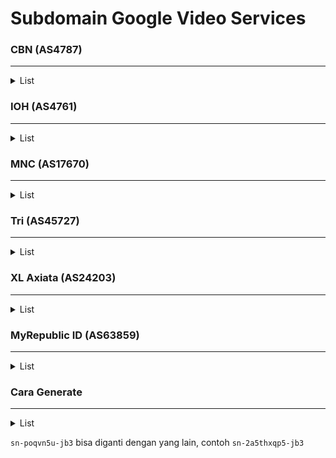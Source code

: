 # Subdomain Google Video Services

### CBN (AS4787)

<hr>

<details>
    <summary>List</summary>
    <!-- have to be followed by an empty line! -->

	rr1.sn-jcopn2-jb36.googlevideo.com. 202.158.60.140
	rr1.sn-jcopn2-jb3l.googlevideo.com. 202.158.57.76
	rr1.sn-jcopn2-jb3s.googlevideo.com. 202.158.59.12
	rr1.sn-jcopn2-jb3z.googlevideo.com. 202.158.59.204
	rr2.sn-jcopn2-jb36.googlevideo.com. 202.158.60.141
	rr2.sn-jcopn2-jb3l.googlevideo.com. 202.158.57.77
	rr2.sn-jcopn2-jb3s.googlevideo.com. 202.158.59.13
	rr2.sn-jcopn2-jb3z.googlevideo.com. 202.158.59.205
	rr3.sn-jcopn2-jb36.googlevideo.com. 202.158.60.142
	rr3.sn-jcopn2-jb3l.googlevideo.com. 202.158.57.78
	rr3.sn-jcopn2-jb3s.googlevideo.com. 202.158.59.14
	rr3.sn-jcopn2-jb3z.googlevideo.com. 202.158.59.206
	rr4.sn-jcopn2-jb36.googlevideo.com. 202.158.60.143
	rr4.sn-jcopn2-jb3l.googlevideo.com. 202.158.57.79
	rr4.sn-jcopn2-jb3s.googlevideo.com. 202.158.59.15
	rr4.sn-jcopn2-jb3z.googlevideo.com. 202.158.59.207
	rr5.sn-jcopn2-jb36.googlevideo.com. 202.158.60.144
	rr5.sn-jcopn2-jb3l.googlevideo.com. 202.158.57.80
	rr5.sn-jcopn2-jb3s.googlevideo.com. 202.158.59.16
	rr5.sn-jcopn2-jb3z.googlevideo.com. 202.158.59.208
	rr6.sn-jcopn2-jb36.googlevideo.com. 202.158.60.145
	rr6.sn-jcopn2-jb3l.googlevideo.com. 202.158.57.81
	rr6.sn-jcopn2-jb3s.googlevideo.com. 202.158.59.17
	rr6.sn-jcopn2-jb3z.googlevideo.com. 202.158.59.209
	rr7.sn-jcopn2-jb36.googlevideo.com. 202.158.60.146
	rr7.sn-jcopn2-jb3l.googlevideo.com. 202.158.57.82
	rr7.sn-jcopn2-jb3s.googlevideo.com. 202.158.59.18
	rr7.sn-jcopn2-jb3z.googlevideo.com. 202.158.59.210
	rr8.sn-jcopn2-jb36.googlevideo.com. 202.158.60.147
	rr8.sn-jcopn2-jb3l.googlevideo.com. 202.158.57.83
	rr8.sn-jcopn2-jb3s.googlevideo.com. 202.158.59.19
	rr8.sn-jcopn2-jb3z.googlevideo.com. 202.158.59.211
</details>

### IOH (AS4761)

<hr>

<details>
    <summary>List</summary>
    <!-- have to be followed by an empty line! -->

    rr1.sn-poqvn5u-jb36.googlevideo.com. 114.4.7.12
    rr1.sn-poqvn5u-jb3d.googlevideo.com. 114.4.160.12
    rr1.sn-poqvn5u-jb3k.googlevideo.com. 114.4.169.236
    rr1.sn-poqvn5u-jb3r.googlevideo.com. 114.5.10.76
    rr1.sn-poqvn5u-jb3y.googlevideo.com. 114.10.0.108
    rr2.sn-poqvn5u-jb36.googlevideo.com. 114.4.7.13
    rr2.sn-poqvn5u-jb3d.googlevideo.com. 114.4.160.13
    rr2.sn-poqvn5u-jb3k.googlevideo.com. 114.4.169.237
    rr2.sn-poqvn5u-jb3r.googlevideo.com. 114.5.10.77
    rr2.sn-poqvn5u-jb3y.googlevideo.com. 114.10.0.109
    rr3.sn-poqvn5u-jb36.googlevideo.com. 114.4.7.14
    rr3.sn-poqvn5u-jb3d.googlevideo.com. 114.4.160.14
    rr3.sn-poqvn5u-jb3k.googlevideo.com. 114.4.169.238
    rr3.sn-poqvn5u-jb3r.googlevideo.com. 114.5.10.78
    rr3.sn-poqvn5u-jb3y.googlevideo.com. 114.10.0.110
    rr4.sn-poqvn5u-jb36.googlevideo.com. 114.4.7.15
    rr4.sn-poqvn5u-jb3d.googlevideo.com. 114.4.160.15
    rr4.sn-poqvn5u-jb3k.googlevideo.com. 114.4.169.239
    rr4.sn-poqvn5u-jb3r.googlevideo.com. 114.5.10.79
    rr4.sn-poqvn5u-jb3y.googlevideo.com. 114.10.0.111
    rr5.sn-poqvn5u-jb36.googlevideo.com. 114.4.7.16
    rr5.sn-poqvn5u-jb3d.googlevideo.com. 114.4.160.16
    rr5.sn-poqvn5u-jb3k.googlevideo.com. 114.4.169.240
    rr5.sn-poqvn5u-jb3r.googlevideo.com. 114.5.10.80
    rr5.sn-poqvn5u-jb3y.googlevideo.com. 114.10.0.112
    rr6.sn-poqvn5u-jb36.googlevideo.com. 114.4.7.17
    rr6.sn-poqvn5u-jb3d.googlevideo.com. 114.4.160.17
    rr6.sn-poqvn5u-jb3k.googlevideo.com. 114.4.169.241
    rr6.sn-poqvn5u-jb3r.googlevideo.com. 114.5.10.81
    rr6.sn-poqvn5u-jb3y.googlevideo.com. 114.10.0.113
    rr7.sn-poqvn5u-jb36.googlevideo.com. 114.4.7.18
    rr7.sn-poqvn5u-jb3d.googlevideo.com. 114.4.160.18
    rr7.sn-poqvn5u-jb3k.googlevideo.com. 114.4.169.242
    rr7.sn-poqvn5u-jb3r.googlevideo.com. 114.5.10.82
    rr7.sn-poqvn5u-jb3y.googlevideo.com. 114.10.0.114
    rr8.sn-poqvn5u-jb36.googlevideo.com. 114.4.7.19
    rr8.sn-poqvn5u-jb3d.googlevideo.com. 114.4.160.19
    rr8.sn-poqvn5u-jb3k.googlevideo.com. 114.4.169.243
    rr8.sn-poqvn5u-jb3r.googlevideo.com. 114.5.10.83
    rr8.sn-poqvn5u-jb3y.googlevideo.com. 114.10.0.115
</details>

### MNC (AS17670)

<hr>

<details>
    <summary>List</summary>
    <!-- have to be followed by an empty line! -->

    rr1.sn-2a5thxqp5-jb36.googlevideo.com. 110.50.80.204
    rr1.sn-2a5thxqp5-jb3l.googlevideo.com. 110.50.81.204
    rr1.sn-2a5thxqp5-jb3s.googlevideo.com. 110.50.80.140
    rr1.sn-2a5thxqp5-jb3z.googlevideo.com. 110.50.80.76
    rr2.sn-2a5thxqp5-jb36.googlevideo.com. 110.50.80.205
    rr2.sn-2a5thxqp5-jb3l.googlevideo.com. 110.50.81.205
    rr2.sn-2a5thxqp5-jb3s.googlevideo.com. 110.50.80.141
    rr2.sn-2a5thxqp5-jb3z.googlevideo.com. 110.50.80.77
    rr3.sn-2a5thxqp5-jb36.googlevideo.com. 110.50.80.206
    rr3.sn-2a5thxqp5-jb3l.googlevideo.com. 110.50.81.206
    rr3.sn-2a5thxqp5-jb3s.googlevideo.com. 110.50.80.142
    rr3.sn-2a5thxqp5-jb3z.googlevideo.com. 110.50.80.78
    rr4.sn-2a5thxqp5-jb36.googlevideo.com. 110.50.80.207
    rr4.sn-2a5thxqp5-jb3l.googlevideo.com. 110.50.81.207
    rr4.sn-2a5thxqp5-jb3s.googlevideo.com. 110.50.80.143
    rr4.sn-2a5thxqp5-jb3z.googlevideo.com. 110.50.80.79
    rr5.sn-2a5thxqp5-jb36.googlevideo.com. 110.50.80.208
    rr5.sn-2a5thxqp5-jb3l.googlevideo.com. 110.50.81.208
    rr5.sn-2a5thxqp5-jb3s.googlevideo.com. 110.50.80.144
    rr5.sn-2a5thxqp5-jb3z.googlevideo.com. 110.50.80.80
    rr6.sn-2a5thxqp5-jb36.googlevideo.com. 110.50.80.209
    rr6.sn-2a5thxqp5-jb3l.googlevideo.com. 110.50.81.209
    rr6.sn-2a5thxqp5-jb3s.googlevideo.com. 110.50.80.145
    rr6.sn-2a5thxqp5-jb3z.googlevideo.com. 110.50.80.81
    rr7.sn-2a5thxqp5-jb36.googlevideo.com. 110.50.80.210
    rr7.sn-2a5thxqp5-jb3l.googlevideo.com. 110.50.81.210
    rr7.sn-2a5thxqp5-jb3s.googlevideo.com. 110.50.80.146
    rr7.sn-2a5thxqp5-jb3z.googlevideo.com. 110.50.80.82
    rr8.sn-2a5thxqp5-jb36.googlevideo.com. 110.50.80.211
    rr8.sn-2a5thxqp5-jb3l.googlevideo.com. 110.50.81.211
    rr8.sn-2a5thxqp5-jb3s.googlevideo.com. 110.50.80.147
    rr8.sn-2a5thxqp5-jb3z.googlevideo.com. 110.50.80.83
</details>

### Tri (AS45727)

<hr>

<details>
    <summary>List</summary>
    <!-- have to be followed by an empty line! -->

    rr1.sn-uigxxi0ujipnvo-jb36.googlevideo.com. 116.206.8.172
    rr1.sn-uigxxi0ujipnvo-jb3d.googlevideo.com. 116.206.13.140
    rr1.sn-uigxxi0ujipnvo-jb3k.googlevideo.com. 116.206.28.204
    rr1.sn-uigxxi0ujipnvo-jb3r.googlevideo.com. 116.206.9.204
    rr1.sn-uigxxi0ujipnvo-jb3s.googlevideo.com. 116.206.28.140
    rr1.sn-uigxxi0ujipnvo-jb3z.googlevideo.com. 116.206.29.140
    rr2.sn-uigxxi0ujipnvo-jb36.googlevideo.com. 116.206.8.173
    rr2.sn-uigxxi0ujipnvo-jb3d.googlevideo.com. 116.206.13.141
    rr2.sn-uigxxi0ujipnvo-jb3k.googlevideo.com. 116.206.28.205
    rr2.sn-uigxxi0ujipnvo-jb3r.googlevideo.com. 116.206.9.205
    rr2.sn-uigxxi0ujipnvo-jb3s.googlevideo.com. 116.206.28.141
    rr2.sn-uigxxi0ujipnvo-jb3z.googlevideo.com. 116.206.29.141
    rr3.sn-uigxxi0ujipnvo-jb36.googlevideo.com. 116.206.8.174
    rr3.sn-uigxxi0ujipnvo-jb3d.googlevideo.com. 116.206.13.142
    rr3.sn-uigxxi0ujipnvo-jb3k.googlevideo.com. 116.206.28.206
    rr3.sn-uigxxi0ujipnvo-jb3r.googlevideo.com. 116.206.9.206
    rr3.sn-uigxxi0ujipnvo-jb3s.googlevideo.com. 116.206.28.142
    rr3.sn-uigxxi0ujipnvo-jb3z.googlevideo.com. 116.206.29.142
    rr4.sn-uigxxi0ujipnvo-jb36.googlevideo.com. 116.206.8.175
    rr4.sn-uigxxi0ujipnvo-jb3d.googlevideo.com. 116.206.13.143
    rr4.sn-uigxxi0ujipnvo-jb3k.googlevideo.com. 116.206.28.207
    rr4.sn-uigxxi0ujipnvo-jb3r.googlevideo.com. 116.206.9.207
    rr4.sn-uigxxi0ujipnvo-jb3s.googlevideo.com. 116.206.28.143
    rr4.sn-uigxxi0ujipnvo-jb3z.googlevideo.com. 116.206.29.143
    rr5.sn-uigxxi0ujipnvo-jb36.googlevideo.com. 116.206.8.176
    rr5.sn-uigxxi0ujipnvo-jb3d.googlevideo.com. 116.206.13.144
    rr5.sn-uigxxi0ujipnvo-jb3k.googlevideo.com. 116.206.28.208
    rr5.sn-uigxxi0ujipnvo-jb3r.googlevideo.com. 116.206.9.208
    rr5.sn-uigxxi0ujipnvo-jb3s.googlevideo.com. 116.206.28.144
    rr5.sn-uigxxi0ujipnvo-jb3z.googlevideo.com. 116.206.29.144
    rr6.sn-uigxxi0ujipnvo-jb36.googlevideo.com. 116.206.8.177
    rr6.sn-uigxxi0ujipnvo-jb3d.googlevideo.com. 116.206.13.145
    rr6.sn-uigxxi0ujipnvo-jb3k.googlevideo.com. 116.206.28.209
    rr6.sn-uigxxi0ujipnvo-jb3r.googlevideo.com. 116.206.9.209
    rr6.sn-uigxxi0ujipnvo-jb3s.googlevideo.com. 116.206.28.145
    rr6.sn-uigxxi0ujipnvo-jb3z.googlevideo.com. 116.206.29.145
    rr7.sn-uigxxi0ujipnvo-jb36.googlevideo.com. 116.206.8.178
    rr7.sn-uigxxi0ujipnvo-jb3d.googlevideo.com. 116.206.13.146
    rr7.sn-uigxxi0ujipnvo-jb3k.googlevideo.com. 116.206.28.210
    rr7.sn-uigxxi0ujipnvo-jb3r.googlevideo.com. 116.206.9.210
    rr7.sn-uigxxi0ujipnvo-jb3s.googlevideo.com. 116.206.28.146
    rr7.sn-uigxxi0ujipnvo-jb3z.googlevideo.com. 116.206.29.146
    rr8.sn-uigxxi0ujipnvo-jb36.googlevideo.com. 116.206.8.179
    rr8.sn-uigxxi0ujipnvo-jb3d.googlevideo.com. 116.206.13.147
    rr8.sn-uigxxi0ujipnvo-jb3k.googlevideo.com. 116.206.28.211
    rr8.sn-uigxxi0ujipnvo-jb3r.googlevideo.com. 116.206.9.211
    rr8.sn-uigxxi0ujipnvo-jb3s.googlevideo.com. 116.206.28.147
    rr8.sn-uigxxi0ujipnvo-jb3z.googlevideo.com. 116.206.29.147
</details>

### XL Axiata (AS24203)

<hr>

<details>
    <summary>List</summary>
    <!-- have to be followed by an empty line! -->

	rr1.sn-xmjxajvh-wvbe.googlevideo.com. 140.213.209.76
	rr1.sn-xmjxajvh-wvbl.googlevideo.com. 112.215.101.172
	rr2.sn-xmjxajvh-wvbe.googlevideo.com. 140.213.209.77
	rr2.sn-xmjxajvh-wvbl.googlevideo.com. 112.215.101.173
	rr3.sn-xmjxajvh-wvbe.googlevideo.com. 140.213.209.78
	rr3.sn-xmjxajvh-wvbl.googlevideo.com. 112.215.101.174
	rr4.sn-xmjxajvh-wvbe.googlevideo.com. 140.213.209.79
	rr4.sn-xmjxajvh-wvbl.googlevideo.com. 112.215.101.175
	rr5.sn-xmjxajvh-wvbe.googlevideo.com. 140.213.209.80
	rr5.sn-xmjxajvh-wvbl.googlevideo.com. 112.215.101.176
	rr6.sn-xmjxajvh-wvbe.googlevideo.com. 140.213.209.81
	rr6.sn-xmjxajvh-wvbl.googlevideo.com. 112.215.101.177
	rr7.sn-xmjxajvh-wvbe.googlevideo.com. 140.213.209.82
	rr7.sn-xmjxajvh-wvbl.googlevideo.com. 112.215.101.178
	rr8.sn-xmjxajvh-wvbe.googlevideo.com. 140.213.209.83
	rr8.sn-xmjxajvh-wvbl.googlevideo.com. 112.215.101.179
</details>

### MyRepublic ID (AS63859)

<hr>

<details>
    <summary>List</summary>
    <!-- have to be followed by an empty line! -->

	rr1.sn-htgx20capjpq-jb36.googlevideo.com. 103.119.48.76
	rr1.sn-htgx20capjpq-jb3d.googlevideo.com. 157.66.210.72
	rr1.sn-htgx20capjpq-jb3k.googlevideo.com. 157.66.210.88
	rr1.sn-htgx20capjpq-jb3l.googlevideo.com. 66.96.226.204
	rr1.sn-htgx20capjpq-jb3s.googlevideo.com. 103.121.20.76
	rr1.sn-htgx20capjpq-jb3z.googlevideo.com. 103.121.19.204
	rr2.sn-htgx20capjpq-jb36.googlevideo.com. 103.119.48.77
	rr2.sn-htgx20capjpq-jb3d.googlevideo.com. 157.66.210.73
	rr2.sn-htgx20capjpq-jb3k.googlevideo.com. 157.66.210.89
	rr2.sn-htgx20capjpq-jb3l.googlevideo.com. 66.96.226.205
	rr2.sn-htgx20capjpq-jb3s.googlevideo.com. 103.121.20.77
	rr2.sn-htgx20capjpq-jb3z.googlevideo.com. 103.121.19.205
	rr3.sn-htgx20capjpq-jb36.googlevideo.com. 103.119.48.78
	rr3.sn-htgx20capjpq-jb3d.googlevideo.com. 157.66.210.74
	rr3.sn-htgx20capjpq-jb3k.googlevideo.com. 157.66.210.90
	rr3.sn-htgx20capjpq-jb3l.googlevideo.com. 66.96.226.206
	rr3.sn-htgx20capjpq-jb3s.googlevideo.com. 103.121.20.78
	rr3.sn-htgx20capjpq-jb3z.googlevideo.com. 103.121.19.206
	rr4.sn-htgx20capjpq-jb36.googlevideo.com. 103.119.48.79
	rr4.sn-htgx20capjpq-jb3d.googlevideo.com. 157.66.210.75
	rr4.sn-htgx20capjpq-jb3k.googlevideo.com. 157.66.210.91
	rr4.sn-htgx20capjpq-jb3l.googlevideo.com. 66.96.226.207
	rr4.sn-htgx20capjpq-jb3s.googlevideo.com. 103.121.20.79
	rr4.sn-htgx20capjpq-jb3z.googlevideo.com. 103.121.19.207
	rr5.sn-htgx20capjpq-jb36.googlevideo.com. 103.119.48.80
	rr5.sn-htgx20capjpq-jb3l.googlevideo.com. 66.96.226.208
	rr5.sn-htgx20capjpq-jb3s.googlevideo.com. 103.121.20.80
	rr5.sn-htgx20capjpq-jb3z.googlevideo.com. 103.121.19.208
	rr6.sn-htgx20capjpq-jb36.googlevideo.com. 103.119.48.81
	rr6.sn-htgx20capjpq-jb3l.googlevideo.com. 66.96.226.209
	rr6.sn-htgx20capjpq-jb3s.googlevideo.com. 103.121.20.81
	rr6.sn-htgx20capjpq-jb3z.googlevideo.com. 103.121.19.209
	rr7.sn-htgx20capjpq-jb36.googlevideo.com. 103.119.48.82
	rr7.sn-htgx20capjpq-jb3l.googlevideo.com. 66.96.226.210
	rr7.sn-htgx20capjpq-jb3s.googlevideo.com. 103.121.20.82
	rr7.sn-htgx20capjpq-jb3z.googlevideo.com. 103.121.19.210
	rr8.sn-htgx20capjpq-jb36.googlevideo.com. 103.119.48.83
	rr8.sn-htgx20capjpq-jb3l.googlevideo.com. 66.96.226.211
	rr8.sn-htgx20capjpq-jb3s.googlevideo.com. 103.121.20.83
	rr8.sn-htgx20capjpq-jb3z.googlevideo.com. 103.121.19.211
 </details>

### Cara Generate

<hr>

<details>
    <summary>List</summary>
    <!-- have to be followed by an empty line! -->

    for x in {0..9}; do
      for y in {0..9} {a..z}; do
        echo "rr${x}---sn-poqvn5u-jb3${y}.googlevideo.com";
      done;
    done
</details>

`sn-poqvn5u-jb3` bisa diganti dengan yang lain, contoh `sn-2a5thxqp5-jb3`

